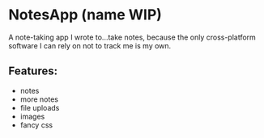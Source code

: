 # NotesApp (name WIP)
A note-taking app I wrote to...take notes, because the only cross-platform software I can rely on not to track me is my own.

## Features:
- notes
- more notes
- file uploads
- images
- fancy css